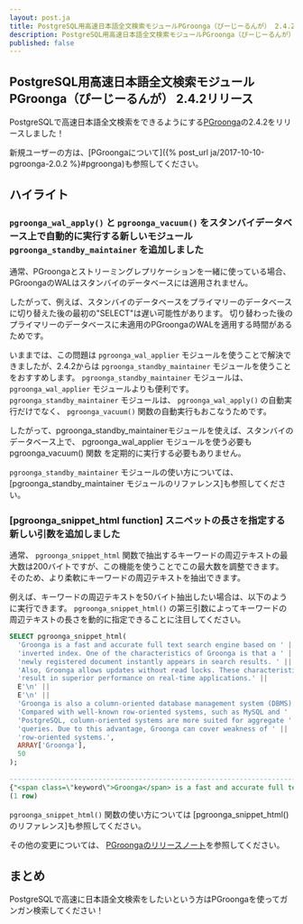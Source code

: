 ```yaml
---
layout: post.ja
title: PostgreSQL用高速日本語全文検索モジュールPGroonga（ぴーじーるんが） 2.4.2リリース
description: PostgreSQL用高速日本語全文検索モジュールPGroonga（ぴーじーるんが） 2.4.2をリリースしました！
published: false
---
```


## PostgreSQL用高速日本語全文検索モジュールPGroonga（ぴーじーるんが） 2.4.2リリース

PostgreSQLで高速日本語全文検索をできるようにする[PGroonga](https://pgroonga.github.io/ja/)の2.4.2をリリースしました！

新規ユーザーの方は、[PGroongaについて]({% post_url ja/2017-10-10-pgroonga-2.0.2 %}#pgroonga)も参照してください。

## ハイライト

### ``pgroonga_wal_apply()`` と ``pgroonga_vacuum()`` をスタンバイデータベース上で自動的に実行する新しいモジュール ``pgroonga_standby_maintainer`` を追加しました

  通常、PGroongaとストリーミングレプリケーションを一緒に使っている場合、PGroongaのWALはスタンバイのデータベースには適用されません。

  したがって、例えば、スタンバイのデータベースをプライマリーのデータベースに切り替えた後の最初の"SELECT"は遅い可能性があります。 切り替わった後のプライマリーのデータベースに未適用のPGroongaのWALを適用する時間があるためです。

  いままでは、この問題は ``pgroonga_wal_applier`` モジュールを使うことで解決できましたが、2.4.2からは ``pgroonga_standby_maintainer`` モジュールを使うことをおすすめします。
  ``pgroonga_standby_maintainer`` モジュールは、``pgroonga_wal_applier`` モジュールよりも便利です。
  ``pgroonga_standby_maintainer`` モジュールは、 ``pgroonga_wal_apply()`` の自動実行だけでなく、 ``pgroonga_vacuum()`` 関数の自動実行もおこなうためです。

  したがって、pgroonga_standby_maintainerモジュールを使えば、スタンバイのデータベース上で、 pgroonga_wal_applier モジュールを使う必要も pgroonga_vacuum() 関数 を定期的に実行する必要もありません。

  ``pgroonga_standby_maintainer`` モジュールの使い方については、 [pgroonga_standby_maintainer モジュールのリファレンス]も参照してください。

### [pgroonga_snippet_html function] スニペットの長さを指定する新しい引数を追加しました

  通常、 ``pgroonga_snippet_html`` 関数で抽出するキーワードの周辺テキストの最大数は200バイトですが、この機能を使うことでこの最大数を調整できます。
  そのため、より柔軟にキーワードの周辺テキストを抽出できます。

  例えば、キーワードの周辺テキストを50バイト抽出したい場合は、以下のように実行できます。
  ``pgroonga_snippet_html()`` の第三引数によってキーワードの周辺テキストの長さを動的に指定できることに注目してください。

  ```sql
  SELECT pgroonga_snippet_html(
    'Groonga is a fast and accurate full text search engine based on ' ||
    'inverted index. One of the characteristics of Groonga is that a ' ||
    'newly registered document instantly appears in search results. ' ||
    'Also, Groonga allows updates without read locks. These characteristics ' ||
    'result in superior performance on real-time applications.' ||
    E'\n' ||
    E'\n' ||
    'Groonga is also a column-oriented database management system (DBMS). ' ||
    'Compared with well-known row-oriented systems, such as MySQL and ' ||
    'PostgreSQL, column-oriented systems are more suited for aggregate ' ||
    'queries. Due to this advantage, Groonga can cover weakness of ' ||
    'row-oriented systems.',
    ARRAY['Groonga'],
    50
  );
                                                                                                                    pgroonga_snippet_html                                                                                                                     
  ---------------------------------------------------------------------------------------------------------------------------------------------------------------------------------------------------------------------------------------------------------------
  {"<span class=\"keyword\">Groonga</span> is a fast and accurate full text search en","he characteristics of <span class=\"keyword\">Groonga</span> is that a newly regi","search results. Also, <span class=\"keyword\">Groonga</span> allows updates witho"}
  (1 row)
  ```

  ``pgroonga_snippet_html()`` 関数の使い方については [pgroonga_snippet_html()のリファレンス]も参照してください。

その他の変更については、 [PGroongaのリリースノート]()を参照してください。

## まとめ

PostgreSQLで高速に日本語全文検索をしたいという方はPGroongaを使ってガンガン検索してください！
